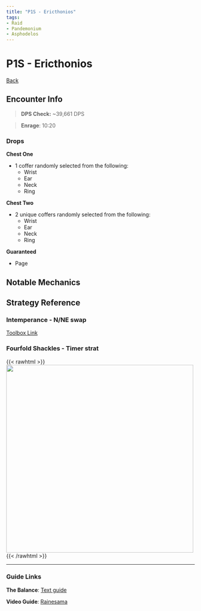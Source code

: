 ```yaml
---
title: "P1S - Ericthonios"
tags:
- Raid
- Pandemonium
- Asphodelos
---
```

# P1S - Ericthonios
[Back](notes/Asphodelos.md)

## Encounter Info

>**DPS Check:** ~39,661 DPS

>**Enrage**: 10:20

### Drops
**Chest One**
- 1 coffer randomly selected from the following:
	- Wrist
	- Ear
	- Neck
	- Ring

**Chest Two**
- 2 unique coffers randomly selected from the following:
	- Wrist
	- Ear
	- Neck
	- Ring

**Guaranteed**
- Page

## Notable Mechanics

## Strategy Reference

### Intemperance - N/NE swap
[Toolbox Link](https://ff14.toolboxgaming.space/?id=425445241051461&preview=1#1)

### Fourfold Shackles - Timer strat
{{< rawhtml >}}
<img src="/quartz/notes/images/timer%20strat.jpg" width="500">
{{< /rawhtml >}}

---

### Guide Links
**The Balance**: [Text guide](https://www.thebalanceffxiv.com/encounters/savage/pandaemonium/p1s/)

**Video Guide**: [Rainesama](https://www.youtube.com/watch?v=Efkbo-LdZdI)

